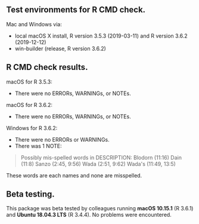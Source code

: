 ## Test environments for R CMD check.
Mac and Windows via:
* local macOS X install, R version 3.5.3 (2019-03-11) and R version 3.6.2 (2019-12-12)
* win-builder (release, R version 3.6.2)

## R CMD check results.
macOS for R 3.5.3:
* There were no ERRORs, WARNINGs, or NOTEs.

macOS for R 3.6.2:
* There were no ERRORs, WARNINGs, or NOTEs.

Windows for R 3.6.2:
* There were no ERRORs or WARNINGs.
* There was 1 NOTE: 

> Possibly mis-spelled words in DESCRIPTION: 
  Blodorn (11:16) 
  Dain (11:8) 
  Sanzo (2:45, 9:56) 
  Wada (2:51, 9:62) 
  Wada's (11:49, 13:5)
  
These words are each names and none are misspelled.

## Beta testing.
This package was beta tested by colleagues running **macOS 10.15.1** (R 3.6.1) and **Ubuntu 18.04.3 LTS** (R 3.4.4). No problems were encountered.
